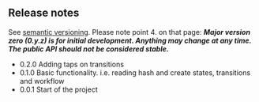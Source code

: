 ## Release notes

See [semantic versioning](http://semver.org/). Please note point 4. on
that page: ***Major version zero (0.y.z) is for initial development. Anything may
change at any time. The public API should not be considered stable.***

* 0.2.0 Adding taps on transitions
* 0.1.0 Basic functionality. i.e. reading hash and create states, transitions and workflow
* 0.0.1 Start of the project
